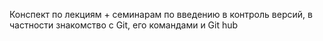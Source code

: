 Конспект по лекциям + семинарам по введению в контроль версий, в частности знакомство с Git, его командами и Git hub
